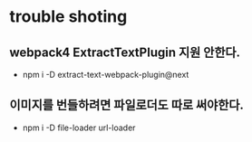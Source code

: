
# trouble shoting

## webpack4 ExtractTextPlugin 지원 안한다.
 * npm i -D extract-text-webpack-plugin@next

## 이미지를 번들하려면 파일로더도 따로 써야한다.
* npm i -D file-loader url-loader
